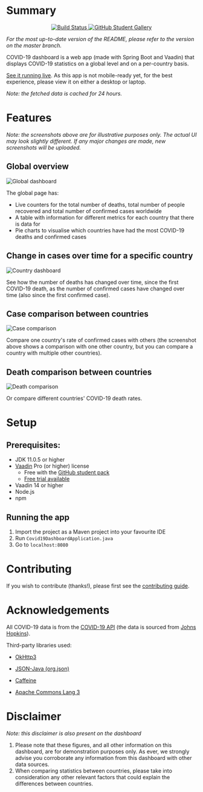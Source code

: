 # Summary

<p align="center">
  <a href="https://travis-ci.com/knjk04/COVID-19-dashboard">
    <img src="https://travis-ci.com/knjk04/COVID-19-dashboard.svg?branch=master" alt="Build Status"/>
  </a>
  
  <a href="https://education.github.com/pack/gallery#c19Dash">
    <img src="https://img.shields.io/static/v1?label=Featured%20in&message=GitHub%20Student%20Gallery&color=00a8ff&logo=github&labelColor=192a56" alt="GitHub Student Gallery"/>
  </a>
</p>

*For the most up-to-date version of the README, please refer to the version on the master branch.*

COVID-19 dashboard is a web app (made with Spring Boot and Vaadin) that displays COVID-19 statistics on a global level 
and on a per-country basis. 

[See it running live](https://covid19.karankumar.com/). As this app is not mobile-ready yet, for the best experience, please view it on either a desktop or laptop.

*Note: the fetched data is cached for 24 hours.*

# Features

*Note: the screenshots above are for illustrative purposes only. The actual UI may look slightly different. 
If any major changes are made, new screenshots will be uploaded.*

## Global overview

![Global dashboard](/media/global_dashboard.png)

The global page has:
- Live counters for the total number of deaths, total number of people recovered and total number of confirmed cases worldwide
- A table with information for different metrics for each country that there is data for
- Pie charts to visualise which countries have had the most COVID-19 deaths and confirmed cases

## Change in cases over time for a specific country

![Country dashboard](/media/cases_and_deaths_one_country.png)

See how the number of deaths has changed over time, since the first COVID-19 death, as the number of confirmed cases
have changed over time (also since the first confirmed case).

## Case comparison between countries

![Case comparison](/media/cases_comparison.png)

Compare one country's rate of confirmed cases with others (the screenshot above shows a comparison with
one other country, but you can compare a country with multiple other countries).

## Death comparison between countries

![Death comparison](/media/deaths_comparison.png)

Or compare different countries' COVID-19 death rates.

# Setup

## Prerequisites:

- JDK 11.0.5 or higher
- [Vaadin](https://vaadin.com/) Pro (or higher) license 
    - Free with the [GitHub student pack](https://education.github.com/pack)
    - [Free trial available](https://vaadin.com/pricing)
- Vaadin 14 or higher
- Node.js
- npm

## Running the app

1. Import the project as a Maven project into your favourite IDE
2. Run `Covid19DashboardApplication.java`
2. Go to `localhost:8080`

# Contributing

If you wish to contribute (thanks!), please first see the [contributing guide](https://github.com/knjk04/COVID-19-dashboard/blob/master/CONTRIBUTING.md).

# Acknowledgements

All COVID-19 data is from the [COVID-19 API](https://covid19api.com/) (the data is sourced from [Johns Hopkins](https://github.com/CSSEGISandData/COVID-19)).

Third-party libraries used:

- [OkHttp3](https://square.github.io/okhttp/)

- [JSON-Java (org.json)](https://github.com/stleary/JSON-java)

- [Caffeine](https://github.com/ben-manes/caffeine)

- [Apache Commons Lang 3](https://commons.apache.org/proper/commons-lang/)

# Disclaimer

*Note: this disclaimer is also present on the dashboard*

1. Please note that these figures, and all other information on this dashboard, are for demonstration purposes only. As ever, we strongly advise you corroborate any information from this dashboard with other data sources.
2. When comparing statistics between countries, please take into consideration any other relevant factors that could explain the differences between countries.
